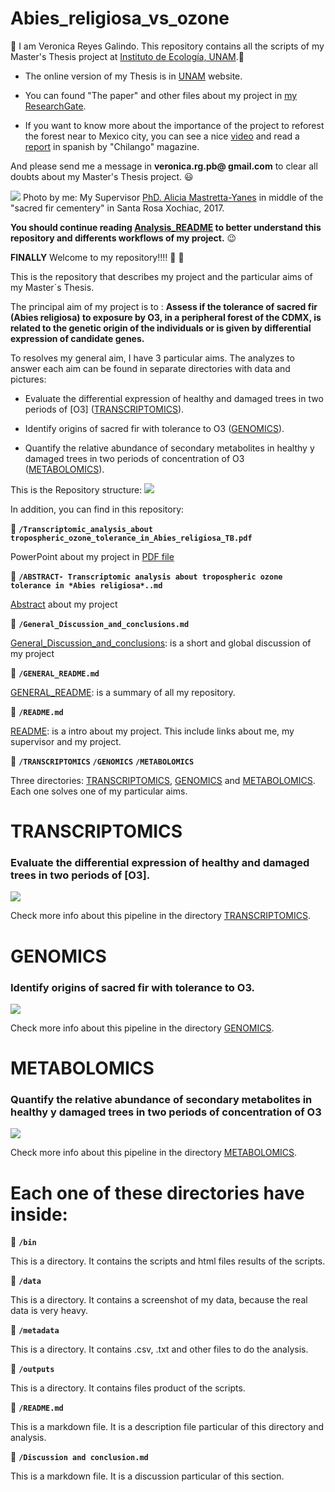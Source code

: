 # Abies_religiosa_vs_ozone

:evergreen_tree: I am Veronica Reyes Galindo. This repository contains all the scripts of my Master's Thesis project at [Instituto de Ecología, UNAM](http://www.ecologia.unam.mx/).:evergreen_tree:

* The online version of my Thesis is in [UNAM]() website.

* You can found "The paper" and other files about my project in [my ResearchGate](https://www.researchgate.net/profile/Veronica_Reyes-Galindo).

* If you want  to know more about the importance of the project to reforest the forest near to Mexico city, you can see a nice [video](https://twitter.com/ChilangoCom/status/1028999361722761217?s=04&fbclid=IwAR2AF-Tfj_Uudgl_M0vbpxONYGhOTdIdeaDG6xD4VrQg_SFvUOPqDbJt1Uk) and read a [report](https://www.chilango.com/noticias/reportajes/desierto-de-los-leones-agoniza/amp/?__twitter_impression=true&fbclid=IwAR1kObOZYXBEytAUHqsL3OzTa3jTfeaXs8VtBfaao4tK0LjgGhIM1YAYlfE) in spanish by "Chilango" magazine.

And please send me a message in **veronica.rg.pb@ gmail.com** to clear all doubts about my Master's Thesis project. :smiley:

![](wonderful_images/panoramic_picture_DesiertodelosLeones.png)
Photo by me: My Supervisor [PhD. Alicia Mastretta-Yanes](http://mastrettayanes-lab.org/) in middle of the "sacred fir cementery" in Santa Rosa Xochiac, 2017.

**You should continue reading [Analysis_README](https://github.com/VeroIarrachtai/Abies_religiosa_vs_ozone/blob/master/Analysis_README.md) to better understand this repository and differents workflows of my project.** :wink:

**FINALLY** Welcome to my repository!!!! :tada: :confetti_ball:

This is the repository that describes my project and the particular aims of my Master´s Thesis.

The principal aim of my project is to : **Assess if the tolerance of sacred fir (Abies religiosa) to exposure by O3, in a peripheral forest of the CDMX, is related to the genetic origin of the individuals or is given by differential expression of candidate genes.**

To resolves my general aim, I have 3 particular aims. The analyzes to answer each aim can be found in separate directories with data  and pictures:

* Evaluate the differential expression of healthy and damaged trees in two periods of [O3] ([TRANSCRIPTOMICS](https://github.com/VeroIarrachtai/Abies_religiosa_vs_ozone/tree/master/TRANSCRIPTOMICS)).

* Identify origins of sacred fir with tolerance to O3 ([GENOMICS](https://github.com/VeroIarrachtai/Abies_religiosa_vs_ozone/tree/master/GENOMICS)).

* Quantify the relative abundance of secondary metabolites in healthy y damaged trees in two periods of concentration of O3 ([METABOLOMICS](https://github.com/VeroIarrachtai/Abies_religiosa_vs_ozone/tree/master/METABOLOMICS)).


This is the Repository structure:
![](Repository_Structure.png)

In addition, you can find in this repository:

:page_facing_up:  **`/Transcriptomic_analysis_about tropospheric_ozone_tolerance_in_Abies_religiosa_TB.pdf`**

PowerPoint about my project in [PDF file](https://github.com/VeroIarrachtai/Abies_religiosa_vs_ozone/blob/master/Transcriptomic_analysis_about%20tropospheric_ozone_tolerance_in_Abies_religiosa_TB.pdf)

:page_facing_up:  **`/ABSTRACT- Transcriptomic analysis about tropospheric ozone tolerance in *Abies religiosa*..md`**

[Abstract](https://github.com/VeroIarrachtai/Abies_religiosa_vs_ozone/blob/master/ABSTRACT-%20Transcriptomic%20analysis%20about%20tropospheric%20ozone%20tolerance%20in%20*Abies%20religiosa*..md) about my project

:page_facing_up:  **`/General_Discussion_and_conclusions.md`**

[General_Discussion_and_conclusions](): is a short and global discussion of my project

:page_facing_up: **`/GENERAL_README.md`**

[GENERAL_README](https://github.com/VeroIarrachtai/Abies_religiosa_vs_ozone/blob/master/GENERAL_README.md): is a summary of all my repository.

:page_facing_up: **`/README.md`**

[README](https://github.com/VeroIarrachtai/Abies_religiosa_vs_ozone/blob/master/README.md): is a intro about my project. This include links about me, my supervisor and my project.

:file_folder: **`/TRANSCRIPTOMICS`** **`/GENOMICS`** **`/METABOLOMICS`**

Three directories: [TRANSCRIPTOMICS](https://github.com/VeroIarrachtai/Abies_religiosa_vs_ozone/tree/master/TRANSCRIPTOMICS), [GENOMICS](https://github.com/VeroIarrachtai/Abies_religiosa_vs_ozone/tree/master/GENOMICS) and [METABOLOMICS](https://github.com/VeroIarrachtai/Abies_religiosa_vs_ozone/tree/master/METABOLOMICS). Each one solves one of my particular aims.

# TRANSCRIPTOMICS

### Evaluate the differential expression of healthy and damaged trees in two periods of [O3].


![](TRANSCRIPTOMICS/Transcriptomic_methods.png)

Check more info about this pipeline in the directory [TRANSCRIPTOMICS](https://github.com/VeroIarrachtai/Abies_religiosa_vs_ozone/tree/master/TRANSCRIPTOMICS).

# GENOMICS

### Identify origins of sacred fir with tolerance to O3.

![](GENOMICS/Genomic_methods.png)

Check more info about this pipeline in the directory [GENOMICS](https://github.com/VeroIarrachtai/Abies_religiosa_vs_ozone/tree/master/GENOMICS).

# METABOLOMICS

### Quantify the relative abundance of secondary metabolites in healthy y damaged trees in two periods of concentration of O3

![](METABOLOMICS/Metabolomic_methods.png)

Check more info about this pipeline in the directory [METABOLOMICS](https://github.com/VeroIarrachtai/Abies_religiosa_vs_ozone/tree/master/METABOLOMICS).

# Each one of these directories have inside:


:file_folder: **`/bin`**

This is a directory. It contains the scripts and html files results of the scripts.


:file_folder: **`/data`**

This is a directory. It contains a screenshot of my data, because the real data is very heavy.


:file_folder: **`/metadata`**

This is a directory. It contains .csv, .txt and other files to do the analysis.


:file_folder: **`/outputs`**

This is a directory. It contains files product of the scripts.

:page_facing_up: **`/README.md`**

This is a markdown file. It is a description file particular of this directory and analysis.

:page_facing_up: **`/Discussion and conclusion.md`**

This is a markdown file. It is a discussion particular of this section.
